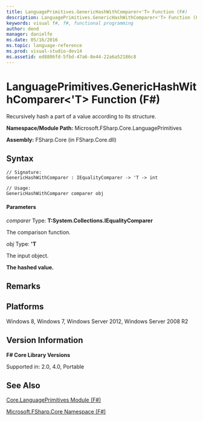 ```yaml
---
title: LanguagePrimitives.GenericHashWithComparer<'T> Function (F#)
description: LanguagePrimitives.GenericHashWithComparer<'T> Function (F#)
keywords: visual f#, f#, functional programming
author: dend
manager: danielfe
ms.date: 05/16/2016
ms.topic: language-reference
ms.prod: visual-studio-dev14
ms.assetid: ed8806fd-5fbd-47a6-8e44-22a6a52186c8 
---
```


# LanguagePrimitives.GenericHashWithComparer<'T> Function (F#)

Recursively hash a part of a value according to its structure.

**Namespace/Module Path:** Microsoft.FSharp.Core.LanguagePrimitives

**Assembly:** FSharp.Core (in FSharp.Core.dll)


## Syntax

```
// Signature:
GenericHashWithComparer : IEqualityComparer -> 'T -> int

// Usage:
GenericHashWithComparer comparer obj
```

#### Parameters
*comparer*
Type: **T:System.Collections.IEqualityComparer**


The comparison function.


*obj*
Type: **'T**


The input object.



**The hashed value.**
## Remarks

## Platforms
Windows 8, Windows 7, Windows Server 2012, Windows Server 2008 R2


## Version Information
**F# Core Library Versions**

Supported in: 2.0, 4.0, Portable




## See Also
[Core.LanguagePrimitives Module &#40;F&#35;&#41;](Core.LanguagePrimitives-Module-%5BFSharp%5D.md)

[Microsoft.FSharp.Core Namespace &#40;F&#35;&#41;](Microsoft.FSharp.Core-Namespace-%5BFSharp%5D.md)

